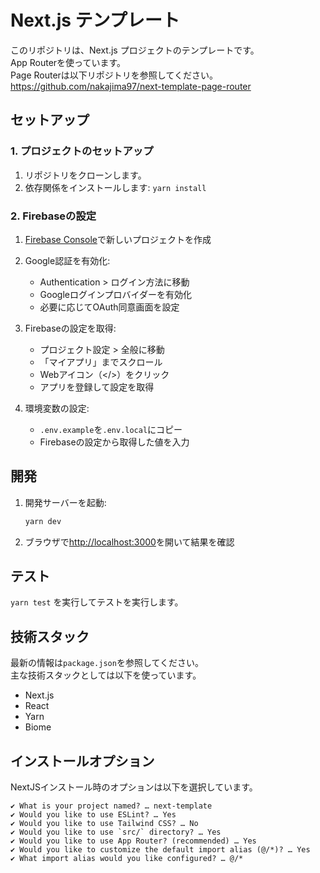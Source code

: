 # Next.js テンプレート

このリポジトリは、Next.js プロジェクトのテンプレートです。  
App Routerを使っています。  
Page Routerは以下リポジトリを参照してください。  
https://github.com/nakajima97/next-template-page-router

## セットアップ

### 1. プロジェクトのセットアップ

1. リポジトリをクローンします。
2. 依存関係をインストールします: `yarn install`

### 2. Firebaseの設定

1. [Firebase Console](https://console.firebase.google.com/)で新しいプロジェクトを作成
2. Google認証を有効化:
   - Authentication > ログイン方法に移動
   - Googleログインプロバイダーを有効化
   - 必要に応じてOAuth同意画面を設定

3. Firebaseの設定を取得:
   - プロジェクト設定 > 全般に移動
   - 「マイアプリ」までスクロール
   - Webアイコン（</>）をクリック
   - アプリを登録して設定を取得

4. 環境変数の設定:
   - `.env.example`を`.env.local`にコピー
   - Firebaseの設定から取得した値を入力

## 開発

1. 開発サーバーを起動:
   ```bash
   yarn dev
   ```

2. ブラウザで[http://localhost:3000](http://localhost:3000)を開いて結果を確認

## テスト

`yarn test` を実行してテストを実行します。

## 技術スタック
最新の情報は`package.json`を参照してください。  
主な技術スタックとしては以下を使っています。  

* Next.js
* React
* Yarn
* Biome

## インストールオプション
NextJSインストール時のオプションは以下を選択しています。
```
✔ What is your project named? … next-template
✔ Would you like to use ESLint? … Yes
✔ Would you like to use Tailwind CSS? … No
✔ Would you like to use `src/` directory? … Yes
✔ Would you like to use App Router? (recommended) … Yes
✔ Would you like to customize the default import alias (@/*)? … Yes
✔ What import alias would you like configured? … @/*
